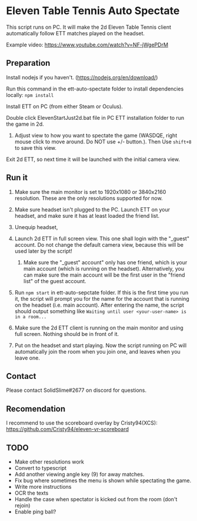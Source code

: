 # Eleven Table Tennis Auto Spectate

This script runs on PC. It will make the 2d Eleven Table Tennis client automatically follow ETT matches played on the headset.

Example video: https://www.youtube.com/watch?v=NF-jWgePDrM

## Preparation

Install nodejs if you haven't. (https://nodejs.org/en/download/)

Run this command in the ett-auto-spectate folder to install dependencies locally:
`npm install`

Install ETT on PC (from either Steam or Oculus).

Double click ElevenStartJust2d.bat file in PC ETT installation folder to run the game in 2d.

1.  Adjust view to how you want to spectate the game (WASDQE, right mouse click to move around. Do NOT use +/- button.).
    Then Use `shift+8` to save this view.

Exit 2d ETT, so next time it will be launched with the initial camera view.

## Run it

1. Make sure the main monitor is set to 1920x1080 or 3840x2160 resolution. These are the only resolutions supported for now.

1. Make sure headset isn't plugged to the PC. Launch ETT on your headset, and make sure it has at least loaded the friend list.

1. Unequip headset,

1. Launch 2d ETT in full screen view. This one shall login with the "\_guest" account. Do not change the default camera view, because this will be used later by the script!

   1. Make sure the "\_guest" account" only has one friend, which is your main account (which is running on the headset). Alternatively, you can make sure the main account will be the first user in the "friend list" of the guest account.

1. Run `npm start` in ett-auto-sepctate folder. If this is the first time you run it, the script will prompt you for the name for the account that is running on the headset (i.e. main account). After entering the name, the script should output something like `Waiting until user <your-user-name> is in a room...`

1. Make sure the 2d ETT client is running on the main monitor and using full screen. Nothing should be in front of it.

1. Put on the headset and start playing. Now the script running on PC will automatically join the room when you join one, and leaves when you leave one.

## Contact

Please contact SolidSlime#2677 on discord for questions.

## Recomendation

I recommend to use the scoreboard overlay by Cristy94(XCS): https://github.com/Cristy94/eleven-vr-scoreboard

## TODO

- Make other resolutions work
- Convert to typescript
- Add another viewing angle key (9) for away matches.
- Fix bug where sometimes the menu is shown while spectating the game.
- Write more instructions
- OCR the texts
- Handle the case when spectator is kicked out from the room (don't rejoin)
- Enable ping ball?
